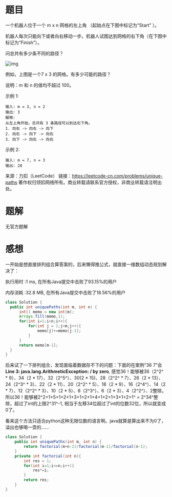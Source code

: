 # 题目

一个机器人位于一个 m x n 网格的左上角 （起始点在下图中标记为“Start” ）。

机器人每次只能向下或者向右移动一步。机器人试图达到网格的右下角（在下图中标记为“Finish”）。

问总共有多少条不同的路径？

![img](https://assets.leetcode-cn.com/aliyun-lc-upload/uploads/2018/10/22/robot_maze.png)

例如，上图是一个7 x 3 的网格。有多少可能的路径？

说明：m 和 n 的值均不超过 100。

示例 1:
~~~
输入: m = 3, n = 2
输出: 3
解释:
从左上角开始，总共有 3 条路径可以到达右下角。
1. 向右 -> 向右 -> 向下
2. 向右 -> 向下 -> 向右
3. 向下 -> 向右 -> 向右
~~~
示例 2:
~~~
输入: m = 7, n = 3
输出: 28
~~~
来源：力扣（LeetCode）
链接：https://leetcode-cn.com/problems/unique-paths
著作权归领扣网络所有。商业转载请联系官方授权，非商业转载请注明出处。

# 题解

无官方题解

# 感想

一开始是想直接排列组合算答案的，后来懒得推公式，就直接一维数组动态规划解决了：

执行用时 :1 ms, 在所有Java提交中击败了93.15%的用户

内存消耗 :32.8 MB, 在所有Java提交中击败了18.56%的用户


  ~~~java
class Solution {
    public int uniquePaths(int m, int n) {
        int[] memo = new int[m];
        Arrays.fill(memo,1);
        for(int i=1;i<n;i++){
            for(int j = 1;j<m;j++){
                memo[j]+=memo[j-1];
            }
        }
        return memo[m-1];
    }
}
  ~~~

后来试了一下排列组合，发现面临着数据存不下的问题：下面的在案例“36 7”会**Line 3: java.lang.ArithmeticException: / by zero**, 感觉36！能够被36（2^2^ \* 9）、34（2 \* 17）、32（2^5^）、30(2 \* 15)、28（2^2^ \* 7）、26（2 * 13）、24（2^3^ \* 3）、22（2 \* 11）、20（2^2^ \* 5）、18（2 \* 9）、16（2^4^）、14（2 \* 7）、12（2^2^ \* 3）、10（2 \* 5）、8（2^3^）、6（2 \* 3）、4（2^2^）、2整除。所以36！能够被2^2+1+5+1+2+1+3+1+2+1+4+1+2+1+3+1+2+1^ = 2^34^整除，超过了int的上限2^31^-1, 相当于左移34位超过了int的位数32位，所以就变成0了。

看来这个方法只适合python这种无限位数的语言啊。java就算是算出来不为0了，溢出也够喝一壶的……

~~~java
class Solution {
    public int uniquePaths(int m, int n) {
        return factorial(m+n-2)/factorial(m-1)/factorial(n-1);
    }
    private int factorial(int n){
        int res = 1;
        for(int i=1;i<=n;i++){
            res*=i;
        }
        return res;
    }
}
~~~